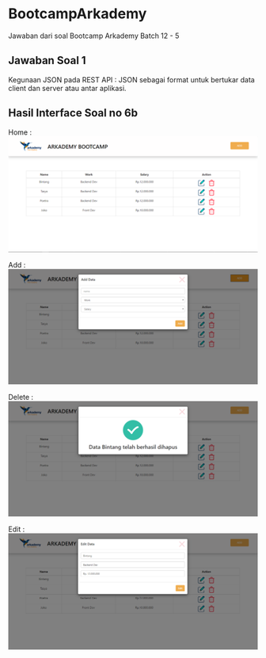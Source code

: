 # BootcampArkademy
Jawaban dari soal Bootcamp Arkademy Batch 12 - 5


## Jawaban Soal 1
Kegunaan JSON pada REST API : JSON sebagai format untuk bertukar data client dan server atau antar aplikasi.

## Hasil Interface Soal no 6b
Home :
![Home Interface](/6b/img/home.PNG "Home")

Add :
![Add Interface](/6b/img/add.PNG "Add")

Delete :
![Delete Interface](/6b/img/delete.PNG "Delete")

Edit :
![Edit Interface](/6b/img/edite.PNG "Edit")